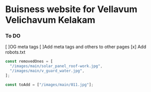 # Buisness website for Vellavum Velichavum Kelakam

### To DO

[ ]OG meta tags
[ ]Add meta tags and others to other pages
[x] Add robots.txt

```javascript
const removedOnes = [
  "/images/main/solar_panel_roof-work.jpg",
  "/images/main/v_guard_water.jpg",
];

const toAdd = ["/images/main/011.jpg"];
```
